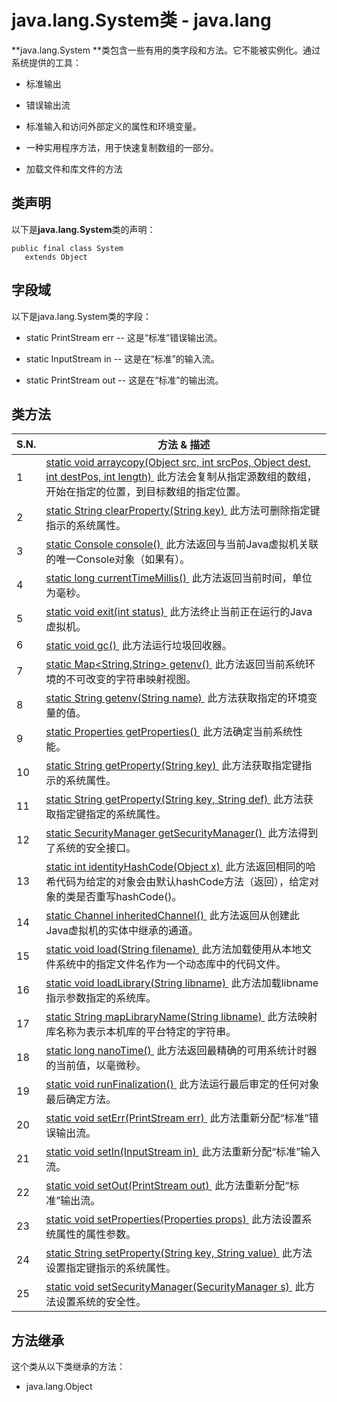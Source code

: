 # java.lang.System类 - java.lang

**java.lang.System **类包含一些有用的类字段和方法。它不能被实例化。通过系统提供的工具：

*   标准输出

*   错误输出流

*   标准输入和访问外部定义的属性和环境变量。

*   一种实用程序方法，用于快速复制数组的一部分。

*   加载文件和库文件的方法

## 类声明

以下是**java.lang.System**类的声明：

```
public final class System
   extends Object

```

## 字段域

以下是java.lang.System类的字段：

*   static PrintStream err -- 这是“标准”错误输出流。

*   static InputStream in -- 这是在“标准”的输入流。

*   static PrintStream out -- 这是在“标准”的输出流。

## 类方法

| S.N. | 方法 & 描述 |
| --- | --- |
| 1 | [static void arraycopy(Object src, int srcPos, Object dest, int destPos, int length) ](http://www.yiibai.com/java/lang/system_arraycopy.html) 此方法会复制从指定源数组的数组，开始在指定的位置，到目标数组的指定位置。 |
| 2 | [static String clearProperty(String key) ](http://www.yiibai.com/java/lang/system_clearproperty.html) 此方法可删除指定键指示的系统属性。 |
| 3 | [static Console console() ](http://www.yiibai.com/java/lang/system_console.html) 此方法返回与当前Java虚拟机关联的唯一Console对象（如果有）。 |
| 4 | [static long currentTimeMillis() ](http://www.yiibai.com/java/lang/system_currenttimemillis.html) 此方法返回当前时间，单位为毫秒。 |
| 5 | [static void exit(int status) ](http://www.yiibai.com/java/lang/system_exit.html) 此方法终止当前正在运行的Java虚拟机。 |
| 6 | [static void gc() ](http://www.yiibai.com/java/lang/system_gc.html) 此方法运行垃圾回收器。 |
| 7 | [static Map&lt;String,String&gt; getenv() ](http://www.yiibai.com/java/lang/system_getenv.html) 此方法返回当前系统环境的不可改变的字符串映射视图。 |
| 8 | [static String getenv(String name) ](http://www.yiibai.com/java/lang/system_getenv_string.html) 此方法获取指定的环境变量的值。 |
| 9 | [static Properties getProperties() ](http://www.yiibai.com/java/lang/system_getproperties.html) 此方法确定当前系统性能。 |
| 10 | [static String getProperty(String key) ](http://www.yiibai.com/java/lang/system_getproperty_string.html) 此方法获取指定键指示的系统属性。 |
| 11 | [static String getProperty(String key, String def) ](http://www.yiibai.com/java/lang/system_getproperty_string_def.html) 此方法获取指定键指定的系统属性。 |
| 12 | [static SecurityManager getSecurityManager() ](http://www.yiibai.com/java/lang/system_getsecuritymanager.html) 此方法得到了系统的安全接口。 |
| 13 | [static int identityHashCode(Object x) ](http://www.yiibai.com/java/lang/system_identityhashcode.html) 此方法返回相同的哈希代码为给定的对象会由默认hashCode方法（返回），给定对象的类是否重写hashCode()。 |
| 14 | [static Channel inheritedChannel() ](http://www.yiibai.com/java/lang/system_inheritedchannel.html) 此方法返回从创建此Java虚拟机的实体中继承的通道。 |
| 15 | [static void load(String filename) ](http://www.yiibai.com/java/lang/system_load.html) 此方法加载使用从本地文件系统中的指定文件名作为一个动态库中的代码文件。 |
| 16 | [static void loadLibrary(String libname) ](http://www.yiibai.com/java/lang/system_loadlibrary.html) 此方法加载libname指示参数指定的系统库。 |
| 17 | [static String mapLibraryName(String libname) ](http://www.yiibai.com/java/lang/system_maplibraryname.html) 此方法映射库名称为表示本机库的平台特定的字符串。 |
| 18 | [static long nanoTime() ](http://www.yiibai.com/java/lang/system_nanotime.html) 此方法返回最精确的可用系统计时器的当前值，以毫微秒。 |
| 19 | [static void runFinalization() ](http://www.yiibai.com/java/lang/system_runfinalization.html) 此方法运行最后审定的任何对象最后确定方法。 |
| 20 | [static void setErr(PrintStream err) ](http://www.yiibai.com/java/lang/system_seterr.html) 此方法重新分配“标准”错误输出流。 |
| 21 | [static void setIn(InputStream in) ](http://www.yiibai.com/java/lang/system_setin.html) 此方法重新分配“标准”输入流。 |
| 22 | [static void setOut(PrintStream out) ](http://www.yiibai.com/java/lang/system_setout.html) 此方法重新分配“标准”输出流。 |
| 23 | [static void setProperties(Properties props) ](http://www.yiibai.com/java/lang/system_setproperties.html) 此方法设置系统属性的属性参数。 |
| 24 | [static String setProperty(String key, String value) ](http://www.yiibai.com/java/lang/system_setproperty.html) 此方法设置指定键指示的系统属性。 |
| 25 | [static void setSecurityManager(SecurityManager s) ](http://www.yiibai.com/java/lang/sytem_setsecuritymanager.html) 此方法设置系统的安全性。 |

## 方法继承

这个类从以下类继承的方法：

*   java.lang.Object

 